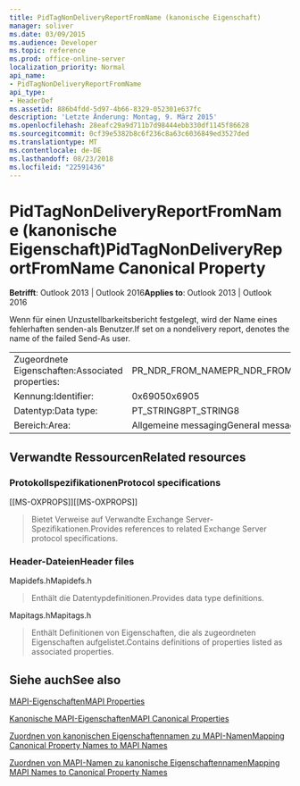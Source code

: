 ```yaml
---
title: PidTagNonDeliveryReportFromName (kanonische Eigenschaft)
manager: soliver
ms.date: 03/09/2015
ms.audience: Developer
ms.topic: reference
ms.prod: office-online-server
localization_priority: Normal
api_name:
- PidTagNonDeliveryReportFromName
api_type:
- HeaderDef
ms.assetid: 886b4fdd-5d97-4b66-8329-052301e637fc
description: 'Letzte Änderung: Montag, 9. März 2015'
ms.openlocfilehash: 28eafc29a9d711b7d98444ebb330df1145f86628
ms.sourcegitcommit: 0cf39e5382b8c6f236c8a63c6036849ed3527ded
ms.translationtype: MT
ms.contentlocale: de-DE
ms.lasthandoff: 08/23/2018
ms.locfileid: "22591436"
---
```

# <a name="pidtagnondeliveryreportfromname-canonical-property"></a><span data-ttu-id="a985e-103">PidTagNonDeliveryReportFromName (kanonische Eigenschaft)</span><span class="sxs-lookup"><span data-stu-id="a985e-103">PidTagNonDeliveryReportFromName Canonical Property</span></span>

  
  
<span data-ttu-id="a985e-104">**Betrifft**: Outlook 2013 | Outlook 2016</span><span class="sxs-lookup"><span data-stu-id="a985e-104">**Applies to**: Outlook 2013 | Outlook 2016</span></span> 
  
<span data-ttu-id="a985e-105">Wenn für einen Unzustellbarkeitsbericht festgelegt, wird der Name eines fehlerhaften senden-als Benutzer.</span><span class="sxs-lookup"><span data-stu-id="a985e-105">If set on a nondelivery report, denotes the name of the failed Send-As user.</span></span>
  
|||
|:-----|:-----|
|<span data-ttu-id="a985e-106">Zugeordnete Eigenschaften:</span><span class="sxs-lookup"><span data-stu-id="a985e-106">Associated properties:</span></span>  <br/> |<span data-ttu-id="a985e-107">PR_NDR_FROM_NAME</span><span class="sxs-lookup"><span data-stu-id="a985e-107">PR_NDR_FROM_NAME</span></span>  <br/> |
|<span data-ttu-id="a985e-108">Kennung:</span><span class="sxs-lookup"><span data-stu-id="a985e-108">Identifier:</span></span>  <br/> |<span data-ttu-id="a985e-109">0x6905</span><span class="sxs-lookup"><span data-stu-id="a985e-109">0x6905</span></span>  <br/> |
|<span data-ttu-id="a985e-110">Datentyp:</span><span class="sxs-lookup"><span data-stu-id="a985e-110">Data type:</span></span>  <br/> |<span data-ttu-id="a985e-111">PT_STRING8</span><span class="sxs-lookup"><span data-stu-id="a985e-111">PT_STRING8</span></span>  <br/> |
|<span data-ttu-id="a985e-112">Bereich:</span><span class="sxs-lookup"><span data-stu-id="a985e-112">Area:</span></span>  <br/> |<span data-ttu-id="a985e-113">Allgemeine messaging</span><span class="sxs-lookup"><span data-stu-id="a985e-113">General messaging</span></span>  <br/> |
   
## <a name="related-resources"></a><span data-ttu-id="a985e-114">Verwandte Ressourcen</span><span class="sxs-lookup"><span data-stu-id="a985e-114">Related resources</span></span>

### <a name="protocol-specifications"></a><span data-ttu-id="a985e-115">Protokollspezifikationen</span><span class="sxs-lookup"><span data-stu-id="a985e-115">Protocol specifications</span></span>

<span data-ttu-id="a985e-116">[[MS-OXPROPS]]</span><span class="sxs-lookup"><span data-stu-id="a985e-116">[[MS-OXPROPS]]</span></span> 
  
> <span data-ttu-id="a985e-117">Bietet Verweise auf Verwandte Exchange Server-Spezifikationen.</span><span class="sxs-lookup"><span data-stu-id="a985e-117">Provides references to related Exchange Server protocol specifications.</span></span>
    
### <a name="header-files"></a><span data-ttu-id="a985e-118">Header-Dateien</span><span class="sxs-lookup"><span data-stu-id="a985e-118">Header files</span></span>

<span data-ttu-id="a985e-119">Mapidefs.h</span><span class="sxs-lookup"><span data-stu-id="a985e-119">Mapidefs.h</span></span>
  
> <span data-ttu-id="a985e-120">Enthält die Datentypdefinitionen.</span><span class="sxs-lookup"><span data-stu-id="a985e-120">Provides data type definitions.</span></span>
    
<span data-ttu-id="a985e-121">Mapitags.h</span><span class="sxs-lookup"><span data-stu-id="a985e-121">Mapitags.h</span></span>
  
> <span data-ttu-id="a985e-122">Enthält Definitionen von Eigenschaften, die als zugeordneten Eigenschaften aufgelistet.</span><span class="sxs-lookup"><span data-stu-id="a985e-122">Contains definitions of properties listed as associated properties.</span></span>
    
## <a name="see-also"></a><span data-ttu-id="a985e-123">Siehe auch</span><span class="sxs-lookup"><span data-stu-id="a985e-123">See also</span></span>



[<span data-ttu-id="a985e-124">MAPI-Eigenschaften</span><span class="sxs-lookup"><span data-stu-id="a985e-124">MAPI Properties</span></span>](mapi-properties.md)
  
[<span data-ttu-id="a985e-125">Kanonische MAPI-Eigenschaften</span><span class="sxs-lookup"><span data-stu-id="a985e-125">MAPI Canonical Properties</span></span>](mapi-canonical-properties.md)
  
[<span data-ttu-id="a985e-126">Zuordnen von kanonischen Eigenschaftennamen zu MAPI-Namen</span><span class="sxs-lookup"><span data-stu-id="a985e-126">Mapping Canonical Property Names to MAPI Names</span></span>](mapping-canonical-property-names-to-mapi-names.md)
  
[<span data-ttu-id="a985e-127">Zuordnen von MAPI-Namen zu kanonische Eigenschaftennamen</span><span class="sxs-lookup"><span data-stu-id="a985e-127">Mapping MAPI Names to Canonical Property Names</span></span>](mapping-mapi-names-to-canonical-property-names.md)

